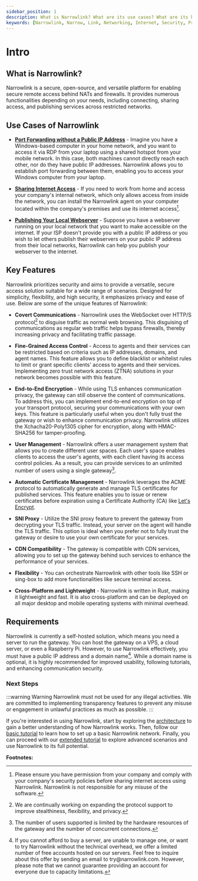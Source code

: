 ```yaml
---
sidebar_position: 1
description: What is Narrowlink? What are its use cases? What are its key features? What are its requirements?
keywords: [Narrowlink, Narrow, Link, Networking, Internet, Security, Privacy, Open Source, Self-hosted, Tutorial, How-to, Guide, Nat, Firewall, Proxy, Reverse Proxy, Tunnel]
---
```


# Intro

## What is Narrowlink?

Narrowlink is a secure, open-source, and versatile platform for enabling secure remote access behind NATs and firewalls. It provides numerous functionalities depending on your needs, including connecting, sharing access, and publishing services across restricted networks.


## Use Cases of Narrowlink

- **[Port Forwarding without a Public IP Address](/docs/extended-tutorial/port-forwarding)** - Imagine you have a Windows-based computer in your home network, and you want to access it via RDP from your laptop using a shared hotspot from your mobile network. In this case, both machines cannot directly reach each other, nor do they have public IP addresses. Narrowlink allows you to establish port forwarding between them, enabling you to access your Windows computer from your laptop.

- **[Sharing Internet Access](/docs/extended-tutorial/share-network-access)** - If you need to work from home and access your company's internal network, which only allows access from inside the network, you can install the Narrowlink agent on your computer located within the company's premises and use its internet access[^1].

- **[Publishing Your Local Webserver](docs/extended-tutorial/webserver-publish)** - Suppose you have a webserver running on your local network that you want to make accessible on the internet. If your ISP doesn't provide you with a public IP address or you wish to let others publish their webservers on your public IP address from their local networks, Narrowlink can help you publish your webserver to the internet.


## Key Features

Narrowlink prioritizes security and aims to provide a versatile, secure access solution suitable for a wide range of scenarios. Designed for simplicity, flexibility, and high security, it emphasizes privacy and ease of use. Below are some of the unique features of Narrowlink:

- **Covert Communications** - Narrowlink uses the WebSocket over HTTP/S protocol[^2] to disguise traffic as normal web browsing. This disguising of communications as regular web traffic helps bypass firewalls, thereby increasing privacy and facilitating traffic passage.

- **Fine-Grained Access Control** - Access to agents and their services can be restricted based on criteria such as IP addresses, domains, and agent names. This feature allows you to define blacklist or whitelist rules to limit or grant specific clients' access to agents and their services. Implementing zero trust network access (ZTNA) solutions in your network becomes possible with this feature.

- **End-to-End Encryption** - While using TLS enhances communication privacy, the gateway can still observe the content of communications. To address this, you can implement end-to-end encryption on top of your transport protocol, securing your communications with your own keys. This feature is particularly useful when you don't fully trust the gateway or wish to enhance communication privacy. Narrowlink utilizes the Xchacha20-Poly1305 cipher for encryption, along with HMAC-SHA256 for tamper-proofing.

- **User Management** - Narrowlink offers a user management system that allows you to create different user spaces. Each user's space enables clients to access the user's agents, with each client having its access control policies. As a result, you can provide services to an unlimited number of users using a single gateway[^3].

- **Automatic Certificate Management** - Narrowlink leverages the ACME protocol to automatically generate and manage TLS certificates for published services. This feature enables you to issue or renew certificates before expiration using a Certificate Authority (CA) like [Let's Encrypt](https://letsencrypt.org/).

- **SNI Proxy** - Utilize the SNI proxy feature to prevent the gateway from decrypting your TLS traffic. Instead, your server on the agent will handle the TLS traffic. This option is ideal when you prefer not to fully trust the gateway or desire to use your own certificate for your services.

- **CDN Compatibility** - The gateway is compatible with CDN services, allowing you to set up the gateway behind such services to enhance the performance of your services.

- **Flexibility** - You can orchestrate Narrowlink with other tools like SSH or sing-box to add more functionalities like secure terminal access.

- **Cross-Platform and Lightweight** - Narrowlink is written in Rust, making it lightweight and fast. It is also cross-platform and can be deployed on all major desktop and mobile operating systems with minimal overhead.


## Requirements

Narrowlink is currently a self-hosted solution, which means you need a server to run the gateway. You can host the gateway on a VPS, a cloud server, or even a Raspberry Pi. However, to use Narrowlink effectively, you must have a public IP address and a domain name[^4]. While a domain name is optional, it is highly recommended for improved usability, following tutorials, and enhancing communication security.

### Next Steps

:::warning Warning
Narrowlink must not be used for any illegal activities. We are committed to implementing transparency features to prevent any misuse or engagement in unlawful practices as much as possible.
:::

If you're interested in using Narrowlink, start by exploring the [architecture](/docs/architecture) to gain a better understanding of how Narrowlink works. Then, follow our [basic tutorial](/docs/category/basic-tutorial) to learn how to set up a basic Narrowlink network. Finally, you can proceed with our [extended tutorial](/docs/category/extended-tutorial) to explore advanced scenarios and use Narrowlink to its full potential.


**Footnotes:**

[^1]: Please ensure you have permission from your company and comply with your company's security policies before sharing internet access using Narrowlink. Narrowlink is not responsible for any misuse of the software.

[^2]: We are continually working on expanding the protocol support to improve stealthiness, flexibility, and privacy.

[^3]: The number of users supported is limited by the hardware resources of the gateway and the number of concurrent connections.

[^4]: If you cannot afford to buy a server, are unable to manage one, or want to try Narrowlink without the technical overhead, we offer a limited number of free accounts hosted on our servers. Feel free to inquire about this offer by sending an email to tr<!-- mail@address -->y@nar<!-- @host -->rowlink.com. However, please note that we cannot guarantee providing an account for everyone due to capacity limitations.
